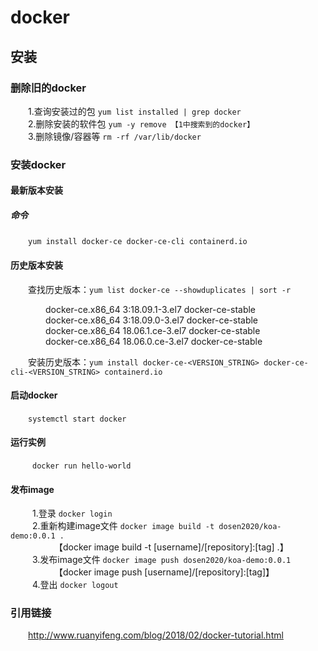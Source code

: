 # docker
## 安装
### 删除旧的docker
&ensp;&ensp;&ensp;&ensp;1.查询安装过的包    `yum list installed | grep docker` <br/> 
&ensp;&ensp;&ensp;&ensp;2.删除安装的软件包  `yum -y remove 【1中搜索到的docker】` <br/> 
&ensp;&ensp;&ensp;&ensp;3.删除镜像/容器等   `rm -rf /var/lib/docker` <br/> 

### 安装docker
#### 最新版本安装
##### 命令
&ensp;&ensp;&ensp;&ensp;`yum install docker-ce docker-ce-cli containerd.io` <br/>
#### 历史版本安装
&emsp;&emsp;查找历史版本：`yum list docker-ce --showduplicates | sort -r` <br/>

&emsp;&emsp;&emsp;&emsp;docker-ce.x86_64  3:18.09.1-3.el7                     docker-ce-stable <br/>
&emsp;&emsp;&emsp;&emsp;docker-ce.x86_64  3:18.09.0-3.el7                     docker-ce-stable <br/>
&emsp;&emsp;&emsp;&emsp;docker-ce.x86_64  18.06.1.ce-3.el7                    docker-ce-stable <br/>
&emsp;&emsp;&emsp;&emsp;docker-ce.x86_64  18.06.0.ce-3.el7                    docker-ce-stable <br/>

&emsp;&emsp;安装历史版本：`yum install docker-ce-<VERSION_STRING> docker-ce-cli-<VERSION_STRING> containerd.io`

#### 启动docker
&emsp;&emsp;`systemctl start docker`

#### 运行实例
&ensp;&ensp;&ensp;&ensp;&ensp;`docker run hello-world`

#### 发布image
&ensp;&ensp;&ensp;&ensp;&ensp;1.登录  `docker login`  <br/>
&ensp;&ensp;&ensp;&ensp;&ensp;2.重新构建image文件  `docker image build -t dosen2020/koa-demo:0.0.1 .`  <br/>
&ensp;&ensp;&ensp;&ensp;&ensp;&ensp;&ensp;&ensp;&ensp;&ensp;【docker image build -t [username]/[repository]:[tag] .】 <br/>
&ensp;&ensp;&ensp;&ensp;&ensp;3.发布image文件 `docker image push dosen2020/koa-demo:0.0.1` <br/>
&ensp;&ensp;&ensp;&ensp;&ensp;&ensp;&ensp;&ensp;&ensp;&ensp;【docker image push [username]/[repository]:[tag]】 <br/>
&ensp;&ensp;&ensp;&ensp;&ensp;4.登出 `docker logout`  <br/>

### 引用链接
&emsp;&emsp;<a href="http://www.ruanyifeng.com/blog/2018/02/docker-tutorial.html" target="_blank">http://www.ruanyifeng.com/blog/2018/02/docker-tutorial.html</a>
